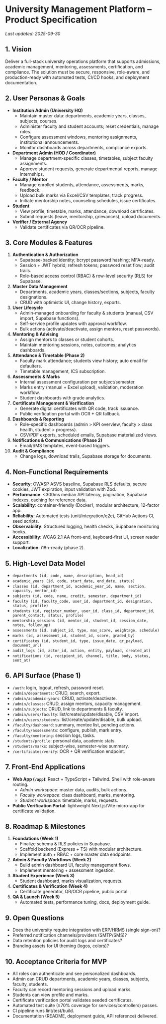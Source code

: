 # University Management Platform – Product Specification

_Last updated: 2025-09-30_

## 1. Vision
Deliver a full-stack university operations platform that supports admissions, academic management, mentoring, assessments, certification, and compliance. The solution must be secure, responsive, role-aware, and production-ready with automated tests, CI/CD hooks, and deployment documentation.

## 2. User Personas & Goals
- **Institution Admin (University HQ)**
  - Maintain master data: departments, academic years, classes, subjects, courses.
  - Administer faculty and student accounts; reset credentials, manage roles.
  - Configure assessment windows, mentoring assignments, institutional announcements.
  - Monitor dashboards across departments, compliance exports.
- **Department Admin (HOD / Coordinator)**
  - Manage department-specific classes, timetables, subject faculty assignments.
  - Approve student requests, generate departmental reports, manage internships.
- **Faculty / Mentor**
  - Manage enrolled students, attendance, assessments, marks, feedback.
  - Upload bulk marks via Excel/CSV templates, track progress.
  - Initiate mentorship notes, counseling schedules, issue certificates.
- **Student**
  - View profile, timetable, marks, attendance, download certificates.
  - Submit requests (leave, mentorship, grievances), upload documents.
- **Verifier / External Agency**
  - Validate certificates via QR/OCR pipeline.

## 3. Core Modules & Features
1. **Authentication & Authorization**
   - Supabase-backed identity; bcrypt password hashing; MFA-ready.
   - Session + JWT hybrid; refresh tokens; password reset flow; audit trails.
   - Role-based access control (RBAC) & row-level security (RLS) for Supabase.
2. **Master Data Management**
   - Departments, academic years, classes/sections, subjects, faculty designations.
   - CRUD with optimistic UI, change history, exports.
3. **User Lifecycle**
   - Admin-managed onboarding for faculty & students (manual, CSV import, Supabase functions).
   - Self-service profile updates with approval workflow.
   - Bulk actions (activate/deactivate, assign mentors, reset passwords).
4. **Mentoring & Advising**
   - Assign mentors to classes or student cohorts.
   - Maintain mentoring sessions, notes, outcomes; analytics dashboards.
5. **Attendance & Timetable (Phase 2)**
   - Faculty mark attendance; students view history; auto email for defaulters.
   - Timetable management, ICS subscription.
6. **Assessments & Marks**
   - Internal assessment configuration per subject/semester.
   - Marks entry (manual + Excel upload), validation, moderation workflow.
   - Student dashboards with grade analytics.
7. **Certificate Management & Verification**
   - Generate digital certificates with QR code, track issuance.
   - Public verification portal with OCR + QR fallback.
8. **Dashboards & Reporting**
   - Role-specific dashboards (admin > KPI overview, faculty > class health, student > progress).
   - CSV/PDF exports, scheduled emails, Supabase materialized views.
9. **Notifications & Communications (Phase 2)**
   - Email/SMS templates, event-based triggers.
10. **Audit & Compliance**
    - Change logs, download trails, Supabase storage for documents.

## 4. Non-Functional Requirements
- **Security**: OWASP ASVS baseline, Supabase RLS defaults, secure cookies, JWT expiration, input validation with Zod.
- **Performance**: <300ms median API latency, pagination, Supabase indexes, caching for reference data.
- **Scalability**: container-friendly (Docker), modular architecture, 12-factor app.
- **Reliability**: Automated tests (unit/integration/e2e), GitHub Actions CI, seed scripts.
- **Observability**: Structured logging, health checks, Supabase monitoring hooks.
- **Accessibility**: WCAG 2.1 AA front-end, keyboard-first UI, screen reader support.
- **Localization**: i18n-ready (phase 2).

## 5. High-Level Data Model
- `departments (id, code, name, description, head_id)`
- `academic_years (id, code, start_date, end_date, status)`
- `classes (id, department_id, academic_year_id, name, section, capacity, mentor_id)`
- `subjects (id, code, name, credit, semester, department_id)`
- `faculty (id, faculty_code, user_id, department_id, designation, status, profile)`
- `students (id, register_number, user_id, class_id, department_id, parent_contact, status, profile)`
- `mentorship_sessions (id, mentor_id, student_id, session_date, notes, follow_up)`
- `assessments (id, subject_id, type, max_score, weightage, schedule)`
- `marks (id, assessment_id, student_id, score, graded_by)`
- `certificates (id, student_id, type, issue_date, qr_payload, document_url)`
- `audit_logs (id, actor_id, action, entity, payload, created_at)`
- `notifications (id, recipient_id, channel, title, body, status, sent_at)`

## 6. API Surface (Phase 1)
- `/auth`: login, logout, refresh, password reset.
- `/admin/departments`: CRUD, search, export.
- `/admin/academic-years`: CRUD, activate/deactivate.
- `/admin/classes`: CRUD, assign mentors, capacity management.
- `/admin/subjects`: CRUD, link to departments & faculty.
- `/admin/users/faculty`: list/create/update/disable, CSV import.
- `/admin/users/students`: list/create/update/disable, bulk upload.
- `/faculty/dashboard`: summary, mentee list, pending actions.
- `/faculty/assessments`: configure, publish, mark entry.
- `/faculty/mentoring`: session logs, tasks.
- `/students/profile`: personal data, academic stats.
- `/students/marks`: subject-wise, semester-wise summary.
- `/certificates/verify`: OCR + QR verification endpoint.

## 7. Front-End Applications
- **Web App (`/app`)**: React + TypeScript + Tailwind. Shell with role-aware routing.
  - _Admin workspace_: master data, audits, bulk actions.
  - _Faculty workspace_: class dashboard, marks, mentoring.
  - _Student workspace_: timetable, marks, requests.
- **Public Verification Portal**: lightweight Next.js/Vite micro-app for certificate validation.

## 8. Roadmap & Milestones
1. **Foundations (Week 1)**
   - Finalize schema & RLS policies in Supabase.
   - Scaffold backend (Express + TS) with modular architecture.
   - Implement auth + RBAC + core master data endpoints.
2. **Admin & Faculty Workflows (Week 2)**
   - Build admin dashboard UI, faculty management flows.
   - Implement mentoring + assessment ingestion.
3. **Student Experience (Week 3)**
   - Student dashboard, marks visualization, requests.
4. **Certificates & Verification (Week 4)**
   - Certificate generator, QR/OCR pipeline, public portal.
5. **QA & Launch (Week 5)**
   - Automated tests, performance tuning, docs, deployment guide.

## 9. Open Questions
- Does the university require integration with ERP/HRMS (single sign-on)?
- Preferred notification channels/providers (SMTP/SMS)?
- Data retention policies for audit logs and certificates?
- Branding assets for UI theming (logos, colors)?

## 10. Acceptance Criteria for MVP
- All roles can authenticate and see personalized dashboards.
- Admin can CRUD departments, academic years, classes, subjects, faculty, students.
- Faculty can record mentoring sessions and upload marks.
- Students can view profile and marks.
- Certificate verification portal validates seeded certificates.
- Automated test suite (≥70% coverage for services/controllers) passes.
- CI pipeline runs lint/test/build.
- Documentation (README, deployment guide, API reference) delivered.
